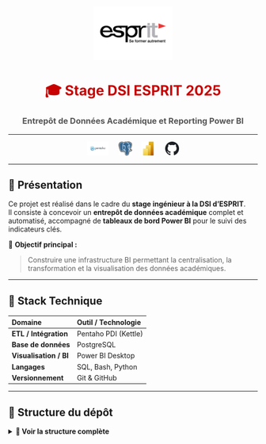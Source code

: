 ﻿<!-- 🌐 README professionnel - Projet de Stage DSI ESPRIT (style rouge & gris) -->

<p align="center">
  <img src="docs/images/esprit-logo.png" alt="Logo ESPRIT" width="160">
</p>


<h1 align="center" style="color:#c80000;">🎓 Stage DSI ESPRIT 2025</h1>
<h3 align="center" style="color:#555;">Entrepôt de Données Académique et Reporting Power BI</h3>

---

<p align="center">
  <img src="docs/images/pentaho.png" alt="Pentaho" height="28">
  &nbsp;&nbsp;&nbsp;
  <img src="docs/images/postgresql.png" alt="PostgreSQL" height="28">
  &nbsp;&nbsp;&nbsp;
  <img src="docs/images/powerbi.png" alt="Power BI" height="28">
  &nbsp;&nbsp;&nbsp;
  <img src="docs/images/github.png" alt="GitHub" height="28">
</p>

---

## 🧠 Présentation

Ce projet est réalisé dans le cadre du **stage ingénieur à la DSI d’ESPRIT**.  
Il consiste à concevoir un **entrepôt de données académique** complet et automatisé, accompagné de **tableaux de bord Power BI** pour le suivi des indicateurs clés.

🎯 **Objectif principal :**
> Construire une infrastructure BI permettant la centralisation, la transformation et la visualisation des données académiques.

---

## 🧰 Stack Technique

| Domaine | Outil / Technologie |
|:--|:--|
| **ETL / Intégration** | Pentaho PDI (Kettle) |
| **Base de données** | PostgreSQL |
| **Visualisation / BI** | Power BI Desktop |
| **Langages** | SQL, Bash, Python |
| **Versionnement** | Git & GitHub |

---

## 🧱 Structure du dépôt

<details>
<summary><b>📂 Voir la structure complète</b></summary>

```bash
stage-dsi-esprit-2025/
│
├── 🧩 pentaho/           # Jobs & Transformations (.ktr / .kjb)
├── 🗄️ sql/               # Scripts SQL (DDL, DML, vues, seeds)
├── 📊 powerbi/           # Rapports Power BI (.pbix)
├── 📚 docs/              # Journal de bord, schémas techniques, images
│   └── images/           # Logos, architecture, workflow
├── 📁 data/              # Jeux de données anonymisés
│
├── .gitignore
├── .gitattributes
└── README.md

</details>

---

## 📊 Architecture du Projet

<p align="center">
  <img src="docs/images/architecture.png" width="750" alt="Architecture du projet">
</p>

**🧩 Description du flux :**
1. Extraction des données sources académiques vers la *Staging Area (SA)*.  
2. Nettoyage, transformation et chargement vers le *Data Warehouse (DW)*.  
3. Visualisation et analyse dans Power BI avec indicateurs dynamiques.  

---

## ⚙️ Fonctionnalités Clés

- 🔄 **Processus ETL automatisé** (de la SA vers le DW).  
- 🧹 **Nettoyage et normalisation** des données académiques (notes, modules, étudiants).  
- 🧩 **Modélisation dimensionnelle** en étoile (dimensions et faits).  
- 📈 **Tableaux de bord Power BI** interactifs pour la direction et les départements.  
- 🧾 **Documentation et journal de bord** détaillant chaque étape du flux.  

---

## 🤝 Encadrement

- 👨‍💼 **Encadrant professionnel :** Équipe DSI ESPRIT  
- 👨‍🏫 **Encadrant académique :** Département BI & Data Science  
- 👨‍💻 **Stagiaire :** *Hichem Challakhi*

---

## 🏁 Livrables

- 📦 Entrepôt de données PostgreSQL (schéma SA & DW)  
- ⚙️ Jobs Pentaho ETL complets  
- 📊 Tableau de bord Power BI interactif  
- 🗒️ Documentation technique et rapport de stage  

---

## 💡 Outils et Environnement

<p align="center">
  <img src="https://img.shields.io/badge/PostgreSQL-336791?style=for-the-badge&logo=postgresql&logoColor=white" />
  <img src="https://img.shields.io/badge/Pentaho%20PDI-orange?style=for-the-badge&logo=data:image/png;base64,iVBORw0KGgoAAAANSUhEUgAAAAoAAAAKCAYAAACNMs+9AAAAHElEQVQYV2NkQAP/GaIY/jNgQAcYBoYIg4HAAJ6UBQPw2zjUAAAAASUVORK5CYII=" />
  <img src="https://img.shields.io/badge/Power%20BI-F2C811?style=for-the-badge&logo=powerbi&logoColor=black" />
  <img src="https://img.shields.io/badge/GitHub-black?style=for-the-badge&logo=github&logoColor=white" />
</p>

---

## 🧾 Extrait du Workflow ETL

<p align="center">
  <img src="docs/images/pentaho.png" width="750" alt="Workflow Pentaho">
</p>
*(Capture du job Pentaho représentant le flux SA → DW)*

---

<p align="center">
  <img src="https://img.shields.io/badge/Made%20with%20❤️%20at-ESPRIT-c80000?style=for-the-badge" />
</p>

<p align="center" style="color:#777;">
  © 2025 Hichem Challakhi — Projet académique sous encadrement DSI ESPRIT
</p>
